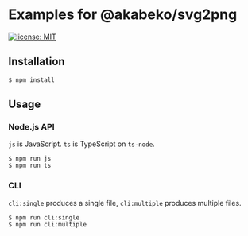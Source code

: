# Examples for @akabeko/svg2png

[![license: MIT](https://img.shields.io/badge/license-MIT-blue)](https://github.com/akabekobeko/npm-svg2png/blob/master/LICENSE)

## Installation

```
$ npm install
```

## Usage

### Node.js API

`js` is JavaScript. `ts` is TypeScript on `ts-node`.

```
$ npm run js
$ npm run ts
```

### CLI

`cli:single` produces a single file, `cli:multiple` produces multiple files.

```
$ npm run cli:single
$ npm run cli:multiple
```
